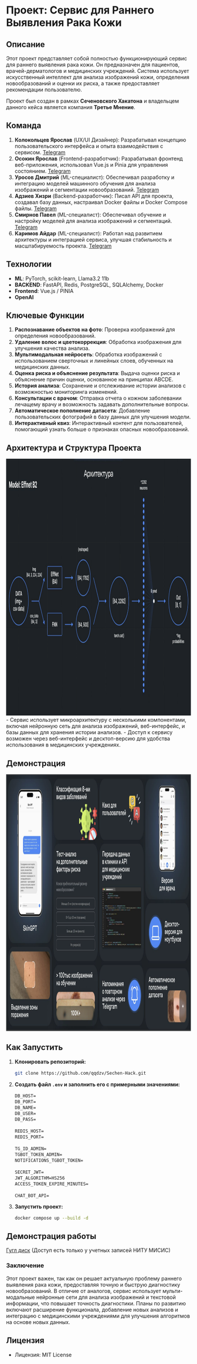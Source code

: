 
# **Проект: Сервис для Раннего Выявления Рака Кожи**

## **Описание**
Этот проект представляет собой полностью функционирующий сервис для раннего выявления рака кожи. Он предназначен для пациентов, врачей-дерматологов и медицинских учреждений. Система использует искусственный интеллект для анализа изображений кожи, определения новообразований и оценки их риска, а также предоставляет рекомендации пользователю.

Проект был создан в рамках **Сеченовского Хакатона** и владельцем данного кейса является компания **Третье Мнение**.

## **Команда**
1. **Колокольцев Ярослав** (UX/UI Дизайнер): Разрабатывал концепцию пользовательского интерфейса и опыта взаимодействия с сервисом. [Telegram](https://t.me/whatthebooff)
2. **Осокин Ярослав** (Frontend-разработчик): Разрабатывал фронтенд веб-приложения, использовал Vue.js и Pinia для управления состоянием. [Telegram](https://t.me/osyarik)
3. **Уросов Дмитрий** (ML-специалист): Обеспечивал разработку и интеграцию моделей машинного обучения для анализа изображений и сегментации новообразований. [Telegram](https://t.me/dmmmit)
4. **Адзиев Хизри** (Backend-разработчик): Писал API для проекта, создавал базу данных, настраивал Docker файлы и Docker Compose файлы. [Telegram](https://t.me/zhinkinzver)
5. **Смирнов Павел** (ML-специалист): Обеспечивал обучение и настройку моделей для анализа изображений и сегментаций. [Telegram](https://t.me/pa8lusha) 
6. **Каримов Айдар** (ML-специалист): Работал над развитием архитектуры и интеграцией сервиса, улучшая стабильность и масштабируемость проекта. [Telegram](https://t.me/aidarkarimovvw)

## **Технологии**
- **ML**: PyTorch, scikit-learn, Llama3.2 11b
- **BACKEND**: FastAPI, Redis, PostgreSQL, SQLAlchemy, Docker
- **Frontend**: Vue.js / PINIA
- **OpenAI**

## **Ключевые Функции**
1. **Распознавание объектов на фото**: Проверка изображений для определения новообразований.
2. **Удаление волос и цветокоррекция**: Обработка изображения для улучшения качества анализа.
3. **Мультимодальная нейросеть**: Обработка изображений с использованием сверточных и линейных слоев, обученных на медицинских данных.
4. **Оценка риска и объяснение результата**: Выдача оценки риска и объяснение причин оценки, основанное на принципах ABCDE.
5. **История анализа**: Сохранение и отслеживание истории анализов с возможностью мониторинга изменений.
6. **Консультации с врачом**: Отправка отчета о кожном заболевании лечащему врачу и возможность задавать дополнительные вопросы.
7. **Автоматическое пополнение датасета**: Добавление пользовательских фотографий в базу данных для улучшения модели.
8. **Интерактивный квиз**: Интерактивный контент для пользователей, помогающий узнать больше о признаках опасных новообразований.

## **Архитектура и Структура Проекта**
<img src="images/image4.png" alt="Архитектура" width="1000" height="700">
- Сервис использует микроархитектуру с несколькими компонентами, включая нейронную сеть для анализа изображений, веб-интерфейс, и базы данных для хранения истории анализов.
- Доступ к сервису возможен через веб-интерфейс и десктоп-версию для удобства использования в медицинских учреждениях.

## **Демонстрация**
<img src="images/image3.png" alt="Презентация" width="1000" height="700">

## **Как Запустить**

1. **Клонировать репозиторий:**
   ```bash
   git clone https://github.com/qqdzv/Sechen-Hack.git
   ```

2. **Создать файл `.env` и заполнить его с примерными значениями:**
   ```plaintext
   DB_HOST=
   DB_PORT=
   DB_NAME=
   DB_USER=
   DB_PASS=

   REDIS_HOST=
   REDIS_PORT=

   TG_ID_ADMIN=
   TGBOT_TOKEN_ADMIN=
   NOTIFICATIONS_TGBOT_TOKEN=

   SECRET_JWT=
   JWT_ALGORITHM=HS256
   ACCESS_TOKEN_EXPIRE_MINUTES=

   CHAT_BOT_API=
   ```

3. **Запустить проект:**
   ```bash
   docker compose up --build -d
   ```
## **Демонстрация работы**
   [Гугл диск](https://drive.google.com/file/d/13BOtTEDqvKlqxQ2qkyg5bJxjdEVAX_7y/view?usp=drive_link) (Доступ есть только у учетных записей НИТУ МИСИС)

### **Заключение**

Этот проект важен, так как он решает актуальную проблему раннего выявления рака кожи, предоставляя точную и быструю диагностику новообразований. В отличие от аналогов, сервис использует мульти-модальные нейронные сети для анализа изображений и текстовой информации, что повышает точность диагностики. Планы по развитию включают расширение функционала, добавление новых анализов и интеграцию с медицинскими учреждениями для улучшения алгоритмов на основе новых данных.

## **Лицензия**
- Лицензия: MIT License



